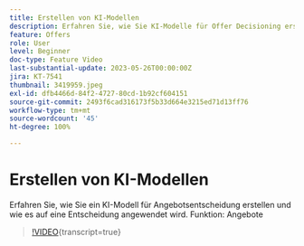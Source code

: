 ```yaml
---
title: Erstellen von KI-Modellen
description: Erfahren Sie, wie Sie KI-Modelle für Offer Decisioning erstellen und wie sie auf Entscheidungen angewendet werden.
feature: Offers
role: User
level: Beginner
doc-type: Feature Video
last-substantial-update: 2023-05-26T00:00:00Z
jira: KT-7541
thumbnail: 3419959.jpeg
exl-id: dfb4466d-84f2-4727-80cd-1b92cf604151
source-git-commit: 2493f6cad316173f5b33d664e3215ed71d13ff76
workflow-type: tm+mt
source-wordcount: '45'
ht-degree: 100%

---
```


# Erstellen von KI-Modellen

Erfahren Sie, wie Sie ein KI-Modell für Angebotsentscheidung erstellen und wie es auf eine Entscheidung angewendet wird.
Funktion: Angebote

>[!VIDEO](https://video.tv.adobe.com/v/3419959/?learn=on){transcript=true}
